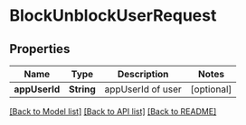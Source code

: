 # BlockUnblockUserRequest

## Properties
Name | Type | Description | Notes
------------ | ------------- | ------------- | -------------
**appUserId** | **String** | appUserId of user | [optional] 

[[Back to Model list]](../README.md#documentation-for-models) [[Back to API list]](../README.md#documentation-for-api-endpoints) [[Back to README]](../README.md)


